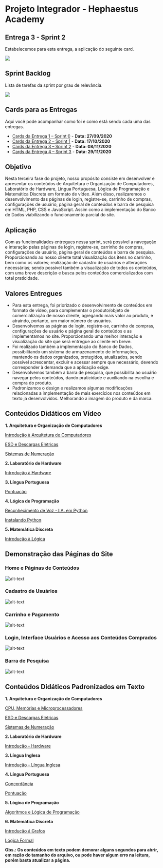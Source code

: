 # Projeto Integrador - Hephaestus Academy

## Entrega 3 - Sprint 2

Estabelecemos para esta entrega, a aplicação do seguinte card.

![](https://github.com/vinicius-hso/projetoIntegrador_hephaestus_academy/blob/sprint2/Sprint_2.png)

## Sprint Backlog

Lista de tarefas da sprint por grau de relevância.

![](https://github.com/vinicius-hso/projetoIntegrador_hephaestus_academy/blob/sprint2/Sprint_backlog_02.png)

## Cards para as Entregas

Aqui você pode acompanhar como foi e como está sendo cada uma das entregas.

- [Cards da Entrega 1 – Sprint 0](https://github.com/vinicius-hso/projetoIntegrador_hephaestus_academy/projects/1) - **Data: 27/09/2020**
- [Cards da Entrega 2 – Sprint 1](https://github.com/vinicius-hso/projetoIntegrador_hephaestus_academy/projects/2) - **Data: 17/10/2020**
- [Cards da Entrega 3 – Sprint 2](https://github.com/vinicius-hso/projetoIntegrador_hephaestus_academy/projects/3) - **Data: 08/11/2020**
- [Cards da Entrega 4 – Sprint 3](https://github.com/vinicius-hso/projetoIntegrador_hephaestus_academy/projects/4) - **Data: 29/11/2020**

## Objetivo

Nesta terceira fase do projeto, nosso propósito consiste em desenvolver e apresentar os conteúdos de Arquitetura e Organização de Computadores, Laboratório de Hardware, Língua Portuguesa, Lógica de Programação e Matemática Discreta em formato de vídeo. Além disso, realizaremos o desenvolvimento das páginas de login, registre-se, carrinho de compras, configurações de usuário, página geral de conteúdos e barra de pesquisa em HTML, PHP, CSS e JavaScript. Assim como a implementação do Banco de Dados viabilizando o funcionamento parcial do site.

## Aplicação

Com as funcionalidades entregues nessa sprint, será possível a navegação e interação pelas páginas de login, registre-se, carrinho de compras, configurações de usuário, página geral de conteúdos e barra de pesquisa. Proporcionando ao nosso cliente total visualização dos itens no carrinho, bem como os valores; realização de cadastro de usuários e alterações necessárias; sendo possível também a visualização de todos os conteúdos, com uma breve descrição e busca pelos conteúdos comercializados com total praticidade. 

## Valores Entregues

-	Para esta entrega, foi priorizado o desenvolvimento de conteúdos em formato de vídeo, para complementar o produto/objeto de comercialização de nosso cliente, agregando mais valor ao produto, e atraindo, portanto, um maior número de usuários.
-	Desenvolvemos as páginas de login, registre-se, carrinho de compras, configurações de usuário e página geral de conteúdos e as implementamos no site. Proporcionando uma melhor interação e visualização do site que será entregue ao cliente em breve.
-	Foi realizado também a implementação do Banco de Dados, possibilitando um sistema de armazenamento de informações, mantendo os dados organizados, protegidos, atualizados, sendo possível acrescentar, excluir e acessar sempre que necessário, devendo corresponder à demanda que a aplicação exige.
-	Desenvolvemos também a barra de pesquisa, que possibilita ao usuário navegar pelos conteúdos, dando praticidade e auxiliando na escolha e compra do produto.
-	Padronizamos o design e realizamos algumas modificações relacionadas a implementação de mais exercícios nos conteúdos em texto já desenvolvidos. Melhorando a imagem do produto e da marca.

## Conteúdos Didáticos em Vídeo

**1. Arquitetura e Organização de Computadores**

[Introdução à Arquitetura de Computadores](https://www.youtube.com/watch?v=KS94ZEcHmRc&feature=youtu.be)

[ESD e Descargas Elétricas](https://www.youtube.com/watch?v=rv2nmcJv7Vc&feature=youtu.be)

[Sistemas de Numeração](https://www.youtube.com/watch?v=Ydl22W12Dec&feature=youtu.be)

**2. Laboratório de Hardware**

[Introdução à Hardware](https://www.youtube.com/watch?v=1tLDkNMfSKo&feature=youtu.be)

**3. Língua Portuguesa**

[Pontuação](https://www.youtube.com/watch?v=cnjdvMpFuIo&feature=youtu.be)

**4. Lógica de Programação**

[Reconhecimento de Voz - I.A. em Python](https://www.youtube.com/watch?v=kiK2Ku8L6IY&feature=youtu.be)

[Instalando Python](https://www.youtube.com/watch?v=vxzpzd0OQ6E&feature=youtu.be)

**5. Matemática Discreta**

[Introdução à Lógica](https://www.youtube.com/watch?v=3bKErh1nQyo&feature=youtu.be)


## Demonstração das Páginas do Site

### Home e Páginas de Conteúdos

![alt-text](https://github.com/vinicius-hso/projetoIntegrador_hephaestus_academy/blob/sprint2/Home_e_Conteúdos.gif)

### Cadastro de Usuários

![alt-text](https://github.com/vinicius-hso/projetoIntegrador_hephaestus_academy/blob/sprint2/Registre_se.gif)

### Carrinho e Pagamento

![alt-text](https://github.com/vinicius-hso/projetoIntegrador_hephaestus_academy/blob/sprint2/Carrinho_de_compras_e_Pagamento.gif)

### Login, Interface Usuários e Acesso aos Conteúdos Comprados

![alt-text](https://github.com/vinicius-hso/projetoIntegrador_hephaestus_academy/blob/sprint2/Login_Interface-usuário_Acesso-conteúdos.gif)

### Barra de Pesquisa

![alt-text](https://github.com/vinicius-hso/projetoIntegrador_hephaestus_academy/blob/sprint2/Barra_Pesquisa.gif)

## Conteúdos Didáticos Padronizados em Texto 

**1. Arquitetura e Organização de Computadores**

[CPU, Memórias e Microprocessadores](https://github.com/vinicius-hso/projetoIntegrador_hephaestus_academy/blob/sprint1/Conte%C3%BAdos%20em%20texto/AOC%20-%20CPU%2C%20mem%C3%B3rias%20e%20miroprocessadores.pdf)

[ESD e Descargas Elétricas](https://github.com/vinicius-hso/projetoIntegrador_hephaestus_academy/blob/sprint1/Conte%C3%BAdos%20em%20texto/AOC%20-%20ESD%20e%20descargas%20el%C3%A9tricas.pdf)

[Sistemas de Numeração](https://github.com/vinicius-hso/projetoIntegrador_hephaestus_academy/blob/sprint1/Conte%C3%BAdos%20em%20texto/AOC%20-%20Sistemas%20de%20Numera%C3%A7%C3%A3o.pdf)

**2. Laboratório de Hardware**

[Introdução - Hardware](https://github.com/vinicius-hso/projetoIntegrador_hephaestus_academy/blob/sprint1/Conte%C3%BAdos%20em%20texto/Introduc%CC%A7a%CC%83o%20-%20Hardware%20-%20Hephaestus%20Academy.pdf)

**3. Língua Inglesa**

[Introdução - Língua Inglesa](https://github.com/vinicius-hso/projetoIntegrador_hephaestus_academy/blob/sprint1/Conte%C3%BAdos%20em%20texto/Introduc%CC%A7a%CC%83o%20-%20Li%CC%81ngua%20Inglesa%20-%20Hephaestus%20Academy.pdf)

**4. Língua Portuguesa**

[Concordância](https://github.com/vinicius-hso/projetoIntegrador_hephaestus_academy/blob/sprint1/Conte%C3%BAdos%20em%20texto/Concord%C3%A2ncia%20-%20Hephaestus%20Academy.pdf)

[Pontuação](https://github.com/vinicius-hso/projetoIntegrador_hephaestus_academy/blob/sprint1/Conte%C3%BAdos%20em%20texto/Pontua%C3%A7%C3%A3o%20-%20Hephaestus%20Academy.pdf)

**5. Lógica de Programação**

[Algoritmos e Lógica de Programação](https://github.com/vinicius-hso/projetoIntegrador_hephaestus_academy/blob/sprint1/Conte%C3%BAdos%20em%20texto/Algoritmos%20e%20L%C3%B3gica%20de%20Programa%C3%A7%C3%A3o%20-%20Hephaestus%20Academy.pdf)

**6. Matemática Discreta**

[Introdução á Grafos](https://github.com/vinicius-hso/projetoIntegrador_hephaestus_academy/blob/sprint1/Conte%C3%BAdos%20em%20texto/Introdu%C3%A7%C3%A3o%20%C3%A1%20Grafos%20-%20Hephaestus%20Academy.pdf)

[Lógica Formal](https://github.com/vinicius-hso/projetoIntegrador_hephaestus_academy/blob/sprint1/Conte%C3%BAdos%20em%20texto/L%C3%B3gica%20Formal%20-%20Hephaestus%20Academy.pdf)

**Obs.: Os conteúdos em texto podem demorar alguns segundos para abrir, em razão do tamanho do arquivo, ou pode haver algum erro na leitura, porém basta atualizar a página.**

